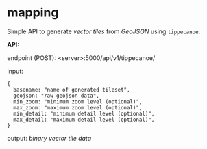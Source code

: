 # mapping

Simple API to generate _vector tiles_ from _GeoJSON_ using `tippecanoe`.

__API:__

endpoint (POST): &lt;server&gt;:5000/api/v1/tippecanoe/

input:
```
{
  basename: "name of generated tileset",
  geojson: "raw geojson data",
  min_zoom: "minimum zoom level (optional)",
  max_zoom: "maximum zoom level (optional)",
  min_detail: "minimum detail level (optional)",
  max_detail: "maximum detail level (optional)",
}
```

output: 
_binary vector tile data_
